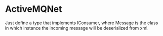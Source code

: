 # ActiveMQNet

Just define a type that implements IConsumer<Message>, where Message is the class in which instance the incoming message will be deserialized from xml.